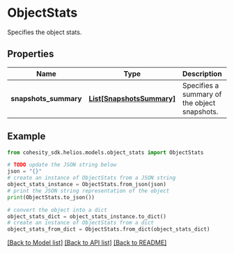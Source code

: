 # ObjectStats

Specifies the object stats.

## Properties

Name | Type | Description | Notes
------------ | ------------- | ------------- | -------------
**snapshots_summary** | [**List[SnapshotsSummary]**](SnapshotsSummary.md) | Specifies a summary of the object snapshots. | [optional] 

## Example

```python
from cohesity_sdk.helios.models.object_stats import ObjectStats

# TODO update the JSON string below
json = "{}"
# create an instance of ObjectStats from a JSON string
object_stats_instance = ObjectStats.from_json(json)
# print the JSON string representation of the object
print(ObjectStats.to_json())

# convert the object into a dict
object_stats_dict = object_stats_instance.to_dict()
# create an instance of ObjectStats from a dict
object_stats_from_dict = ObjectStats.from_dict(object_stats_dict)
```
[[Back to Model list]](../README.md#documentation-for-models) [[Back to API list]](../README.md#documentation-for-api-endpoints) [[Back to README]](../README.md)


